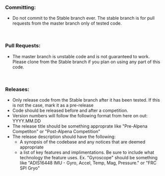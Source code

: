 
### Committing:

- Do not commit to the Stable branch ever. The stable branch is for pull requests from the master branch only of tested code.

<br/>

### Pull Requests:

- The master branch is unstable code and is not guaranteed to work. Please clone from the Stable branch if you plan on using any part of this code.

<br/>

### Releases:

- Only release code from the Stable branch after it has been tested. If this is not the case, mark it as a pre-release
- Code should be released before and after a competition.
- Version numbers will follow the following format from here on out: YYYY.MM.DD
- The release title should be something approprate like "Pre-Alpena Competiton" or "Post-Alpena Competition"
- The release description should have the following:
    - A synopsis of the codebase and any notices that are deemed appropriate
    - a list of key features and implimentations. Be sure to include what technology the feature uses. Ex. "Gyroscope" should be something like "ADIS16448 IMU - Gyro, Accel, Temp, Mag, Pressure." or "FRC SPI Gryo"

